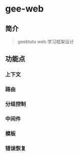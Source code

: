 # gee-web

## 简介

> geektutu web 学习框架设计

## 功能点

### 上下文

### 路由

### 分组控制

### 中间件

### 模板

### 错误恢复
